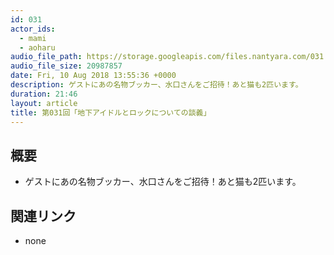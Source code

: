 ```yaml
---
id: 031
actor_ids:
  - mami
  - aoharu
audio_file_path: https://storage.googleapis.com/files.nantyara.com/031.mp3
audio_file_size: 20987857
date: Fri, 10 Aug 2018 13:55:36 +0000
description: ゲストにあの名物ブッカー、水口さんをご招待！あと猫も2匹います。
duration: 21:46
layout: article
title: 第031回「地下アイドルとロックについての談義」
---
```

## 概要

* ゲストにあの名物ブッカー、水口さんをご招待！あと猫も2匹います。

## 関連リンク

* none
